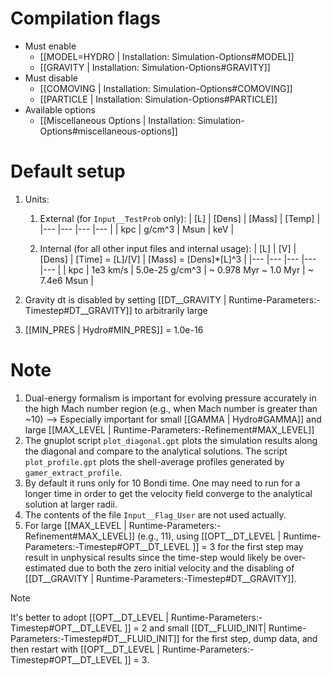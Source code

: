 # Compilation flags
- Must enable
   - [[MODEL=HYDRO | Installation: Simulation-Options#MODEL]]
   - [[GRAVITY | Installation: Simulation-Options#GRAVITY]]
- Must disable
   - [[COMOVING | Installation: Simulation-Options#COMOVING]]
   - [[PARTICLE | Installation: Simulation-Options#PARTICLE]]
- Available options
   - [[Miscellaneous Options | Installation: Simulation-Options#miscellaneous-options]]


# Default setup
1. Units:
   1. External (for `Input__TestProb` only):
      | [L] | [Dens] | [Mass] | [Temp] |
      |---  |---     |---     |---     |
      | kpc | g/cm^3 | Msun   | keV    |

   2. Internal (for all other input files and internal usage):
      | [L] | [V]      | [Dens]         | [Time] = [L]/[V]      | [Mass] = [Dens]*[L]^3 |
      |---  |---       |---             |---                    |---                    |
      | kpc | 1e3 km/s | 5.0e-25 g/cm^3 | ~ 0.978 Myr ~ 1.0 Myr | ~ 7.4e6 Msun          |

2. Gravity dt is disabled by setting [[DT__GRAVITY | Runtime-Parameters:-Timestep#DT__GRAVITY]] to arbitrarily large
3. [[MIN_PRES | Hydro#MIN_PRES]] = 1.0e-16


# Note
1. Dual-energy formalism is important for evolving pressure accurately in the
   high Mach number region (e.g., when Mach number is greater than ~10)
   --> Especially important for small [[GAMMA | Hydro#GAMMA]] and large [[MAX_LEVEL | Runtime-Parameters:-Refinement#MAX_LEVEL]]
2. The gnuplot script `plot_diagonal.gpt` plots the simulation results along the diagonal
   and compare to the analytical solutions. The script `plot_profile.gpt` plots the
   shell-average profiles generated by `gamer_extract_profile`.
3. By default it runs only for 10 Bondi time. One may need to run for a longer time in order
   to get the velocity field converge to the analytical solution at larger radii.
4. The contents of the file `Input__Flag_User` are not used actually.
5. For large [[MAX_LEVEL | Runtime-Parameters:-Refinement#MAX_LEVEL]] (e.g., 11),
   using [[OPT__DT_LEVEL | Runtime-Parameters:-Timestep#OPT__DT_LEVEL ]] = 3 for the first step may result in
   unphysical results since the time-step would likely be over-estimated due to both the
   zero initial velocity and the disabling of [[DT__GRAVITY | Runtime-Parameters:-Timestep#DT__GRAVITY]].
> [!NOTE]
> It's better to adopt [[OPT__DT_LEVEL | Runtime-Parameters:-Timestep#OPT__DT_LEVEL ]] = 2 and
> small [[DT__FLUID_INIT| Runtime-Parameters:-Timestep#DT__FLUID_INIT]] for the first step,
> dump data, and then restart with [[OPT__DT_LEVEL | Runtime-Parameters:-Timestep#OPT__DT_LEVEL ]] = 3.
